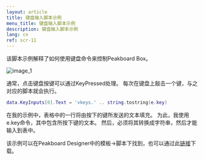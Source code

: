 ```yaml
---
layout: article
title: 键盘输入脚本示例
menu_title: 键盘输入脚本示例
description: 键盘输入脚本示例
lang: cn
ref: scr-11
---
```

该脚本示例解释了如何使用键盘命令来控制Peakboard Box。


![image_1](/assets/images/scripting/Scripting_Beispiele/KeyInputs.png)

通常，点击键盘按键可以通过KeyPressed处理。
每次在键盘上敲击一个键，与之对应的脚本就会执行。

```lua
data.KeyInputs[0].Text = 'vkeys.' .. string.tostring(e.key)

```

在我的示例中，表格中的一行将由按下的键所发送的文本填充。
为此，我使用e.key命令，其中包含所按下键的文本。
然后，必须将其转换成字符串，然后才能输入到表中。

该示例可以在Peakboard Designer中的模板->脚本下找到，也可以通过此[链接](https://github.com/Peakboard/CoolStuff/raw/master/Scripts/Key%20Inputs/KeyInputs.pbmx)下载。
